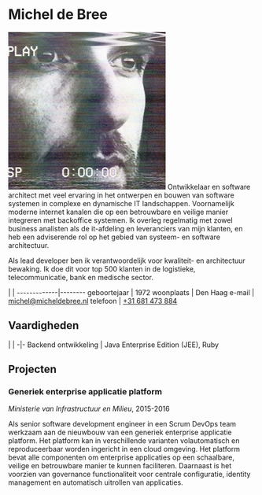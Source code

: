# Michel de Bree 

![Face](vhs.jpg) Ontwikkelaar en software architect met veel ervaring in het ontwerpen en bouwen van software systemen in complexe en dynamische IT landschappen. Voornamelijk moderne internet kanalen die op een betrouwbare en veilige manier integreren met backoffice systemen. 
Ik overleg regelmatig met zowel business analisten als de it-afdeling en leveranciers van mijn klanten, en heb een adviserende rol op het gebied van systeem- en software architectuur. 

Als lead developer ben ik verantwoordelijk voor kwaliteit- en architectuur bewaking. Ik doe dit voor top 500 klanten in de logistieke, telecommunicatie, bank en medische sector.

|            |
-------------|--------
geboortejaar | 1972
woonplaats   | Den Haag
e-mail       | [michel@micheldebree.nl](mailto:michel@micheldebree.nl)
telefoon     | [+31 681 473 884](tel:+31681473884)

## Vaardigheden

| |
-|-
Backend ontwikkeling | Java Enterprise Edition (JEE), Ruby

## Projecten

### Generiek enterprise applicatie platform

_Ministerie van Infrastructuur en Milieu_, 2015-2016

Als senior software development engineer in een Scrum DevOps team werkzaam aan de nieuwbouw van een generiek enterprise applicatie platform. Het platform kan in verschillende varianten volautomatisch en reproduceerbaar worden ingericht in een cloud omgeving. Het platform bevat alle componenten om enterprise applicaties op een schaalbare, veilige en betrouwbare manier te kunnen faciliteren. Daarnaast is het voorzien van governance functionaliteit voor centrale configuratie, identity management en automatisch uitrollen van applicaties.


